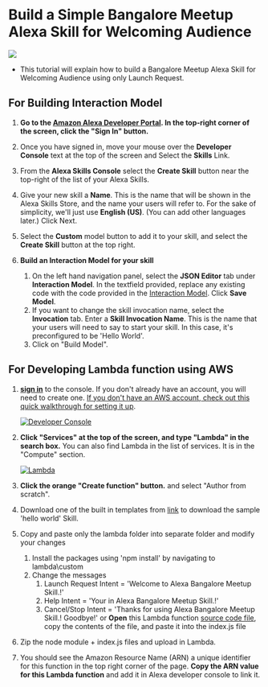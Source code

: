 # Build a Simple Bangalore Meetup Alexa Skill for Welcoming Audience
<img src="https://m.media-amazon.com/images/G/01/mobile-apps/dex/alexa/alexa-skills-kit/tutorials/quiz-game/header._TTH_.png" />

- This tutorial will explain how to build a Bangalore Meetup Alexa Skill for Welcoming Audience using only Launch Request.

## For Building Interaction Model
1.  **Go to the [Amazon Alexa Developer Portal](http://developer.amazon.com/alexa?&sc_category=Owned&sc_channel=RD&sc_campaign=Evangelism2018&sc_publisher=github&sc_content=Survey&sc_detail=hello-world-nodejs-V2_GUI-1&sc_funnel=Convert&sc_country=WW&sc_medium=Owned_RD_Evangelism2018_github_Survey_hello-world-nodejs-V2_GUI-1_Convert_WW_beginnersdevs&sc_segment=beginnersdevs).  In the top-right corner of the screen, click the "Sign In" button.**

2.  Once you have signed in, move your mouse over the **Developer Console** text at the top of the screen and Select the **Skills** Link.

3.  From the **Alexa Skills Console** select the **Create Skill** button near the top-right of the list of your Alexa Skills.

4. Give your new skill a **Name**. This is the name that will be shown in the Alexa Skills Store, and the name your users will refer to.  For the sake of simplicity, we'll just use **English (US)**.  (You can add other languages later.)  Click Next.

5. Select the **Custom** model button to add it to your skill, and select the **Create Skill** button at the top right.

6. **Build an Interaction Model for your skill**
    1. On the left hand navigation panel, select the **JSON Editor** tab under **Interaction Model**. In the textfield provided, replace any existing code with the code provided in the [Interaction Model](./models/en-US.json).  Click **Save Model**.
    2. If you want to change the skill invocation name, select the **Invocation** tab. Enter a **Skill Invocation Name**. This is the name that your users will need to say to start your skill.  In this case, it's preconfigured to be 'Hello World'.
    3. Click on "Build Model".

## For Developing Lambda function using AWS
1.  **[sign in](http://aws.amazon.com)** to the console. If you don't already have an account, you will need to create one.  [If you don't have an AWS account, check out this quick walkthrough for setting it up](https://github.com/alexa/alexa-cookbook/tree/master/aws/set-up-aws.md).

    [![Developer Console](https://m.media-amazon.com/images/G/01/mobile-apps/dex/alexa/alexa-skills-kit/tutorials/general/2-1-sign-in-to-the-console._TTH_.png)](https://console.aws.amazon.com/console/home)

2.  **Click "Services" at the top of the screen, and type "Lambda" in the search box.**  You can also find Lambda in the list of services.  It is in the "Compute" section.

    [![Lambda](https://m.media-amazon.com/images/G/01/mobile-apps/dex/alexa/alexa-skills-kit/tutorials/general/2-2-services-lambda._TTH_.png)](https://console.aws.amazon.com/lambda/home)

3. **Click the orange "Create function" button.** and select "Author from scratch".

4. Download one of the built in templates from [link](https://github.com/alexa/skill-sample-nodejs-hello-world) to download the sample 'hello world' Skill.
	
5. Copy and paste only the lambda folder into separate folder and modify your changes
    1. Install the packages using 'npm install' by navigating to lambda\custom
    2. Change the messages
        1. Launch Request Intent = 'Welcome to Alexa Bangalore Meetup Skill.!'
        2. Help Intent = 'Your in Alexa Bangalore Meetup Skill.!'
        3. Cancel/Stop Intent = 'Thanks for using Alexa Bangalore Meetup Skill.! Goodbye!'
 or **Open** this Lambda function [source code file](./lambda/custom/index.js), copy the contents of the file, and paste it into the index.js file
6. Zip the node module + index.js files and upload in Lambda.
7. You should see the Amazon Resource Name (ARN) a unique identifier for this function in the top right corner of the page. **Copy the ARN value for this Lambda function** and add it in Alexa developer console to link it.
